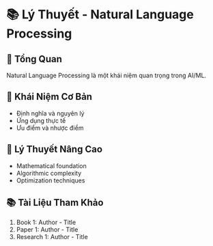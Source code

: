 # 📚 Lý Thuyết - Natural Language Processing

## 🎯 Tổng Quan
Natural Language Processing là một khái niệm quan trọng trong AI/ML.

## 📖 Khái Niệm Cơ Bản
- Định nghĩa và nguyên lý
- Ứng dụng thực tế
- Ưu điểm và nhược điểm

## 🔬 Lý Thuyết Nâng Cao
- Mathematical foundation
- Algorithmic complexity
- Optimization techniques

## 📚 Tài Liệu Tham Khảo
1. Book 1: Author - Title
2. Paper 1: Author - Title
3. Research 1: Author - Title
